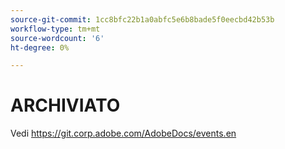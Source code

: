 ```yaml
---
source-git-commit: 1cc8bfc22b1a0abfc5e6b8bade5f0eecbd42b53b
workflow-type: tm+mt
source-wordcount: '6'
ht-degree: 0%

---
```

# ARCHIVIATO

Vedi https://git.corp.adobe.com/AdobeDocs/events.en
